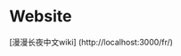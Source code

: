 <!--
 * @Author: 娄松 
 * @Date: 2025-01-10 16:48:19
 * @LastEditors: 娄松 
 * @LastEditTime: 2025-01-14 08:56:07
 * @FilePath: \TheLongDarkWiki\README.md
 * @Description: 这是默认设置,请设置`customMade`, 打开koroFileHeader查看配置 进行设置: https://github.com/OBKoro1/koro1FileHeader/wiki/%E9%85%8D%E7%BD%AE
-->
# Website
[漫漫长夜中文wiki]  (http://localhost:3000/fr/)